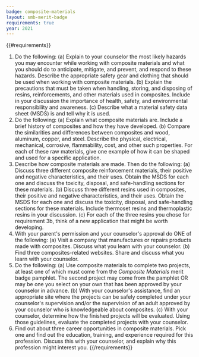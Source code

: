 ```yaml
---
badge: composite-materials
layout: smb-merit-badge
requirements: true
year: 2021
---
```


{{#requirements}}
1. Do the following:
    (a) Explain to your counselor the most likely hazards you may encounter while working with composite materials and what you should do to anticipate, mitigate, and prevent, and respond to these hazards. Describe the appropriate safety gear and clothing that should be used when working with composite materials.
    (b) Explain the precautions that must be taken when handling, storing, and disposing of resins, reinforcements, and other materials used in composites. Include in your discussion the importance of health, safety, and environmental responsibility and awareness.
    (c) Describe what a material safety data sheet (MSDS) is and tell why it is used.
2. Do the following:
    (a) Explain what composite materials are. Include a brief history of composites and how they have developed.
    (b) Compare the similarities and differences between composites and wood, aluminum, copper, and steel. Describe the physical, electrical, mechanical, corrosive, flammability, cost, and other such properties. For each of these raw materials, give one example of how it can be shaped and used for a specific application.
3. Describe how composite materials are made. Then do the following:
    (a) Discuss three different composite reinforcement materials, their positive and negative characteristics, and their uses. Obtain the MSDS for each one and discuss the toxicity, disposal, and safe-handling sections for these materials.
    (b) Discuss three different resins used in composites, their positive and negative characteristics, and their uses. Obtain the MSDS for each one and discuss the toxicity, disposal, and safe-handling sections for these materials. Include thermoset resins and thermoplastic resins in your discussion.
    (c) For each of the three resins you chose for requirement 3b, think of a new application that might be worth developing.
4. With your parent's permission and your counselor's approval do ONE of the following:
    (a) Visit a company that manufactures or repairs products made with composites. Discuss what you learn with your counselor.
    (b) Find three composites-related websites. Share and discuss what you learn with your counselor.
5. Do the following:
    (a) Use composite materials to complete two projects, at least one of which must come from the *Composite Materials* merit badge pamphlet. The second project may come from the pamphlet OR may be one you select on your own that has been approved by your counselor in advance.
    (b) With your counselor's assistance, find an appropriate site where the projects can be safely completed under your counselor's supervision and/or the supervision of an adult approved by your counselor who is knowledgeable about composites.
    (c) With your counselor, determine how the finished projects will be evaluated. Using those guidelines, evaluate the completed projects with your counselor.
6. Find out about three career opportunities in composite materials. Pick one and find out the education, training, and experience required for this profession. Discuss this with your counselor, and explain why this profession might interest you.
{{/requirements}}
